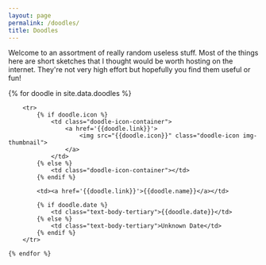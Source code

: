 ```yaml
---
layout: page
permalink: /doodles/
title: Doodles
---
```


<style>
    .doodle-icon-container {
        width: 64px;
        height: 64px;
    }
    .doodle-icon {
        object-fit: contain;
        padding: 0.1rem;
    }
</style>

Welcome to an assortment of really random useless stuff.  Most of the things here are short sketches that I thought would be worth hosting on the internet.  They're not very high effort but hopefully you find them useful or fun!

<table class="post-table">
    {% for doodle in site.data.doodles %}

        <tr>
            {% if doodle.icon %}
                <td class="doodle-icon-container">
                    <a href='{{doodle.link}}'>
                        <img src="{{doodle.icon}}" class="doodle-icon img-thumbnail">
                    </a>
                </td>
            {% else %}
                <td class="doodle-icon-container"></td>
            {% endif %}

            <td><a href='{{doodle.link}}'>{{doodle.name}}</a></td>
            
            {% if doodle.date %}
                <td class="text-body-tertiary">{{doodle.date}}</td>
            {% else %}
                <td class="text-body-tertiary">Unknown Date</td>
            {% endif %}
        </tr>

    {% endfor %}
</table><br>

<body>
    <span id="notice"></span>
</body>

<script src="chance.js"></script>

<script>
    document.getElementById("notice").innerHTML = ("atctwo.net is not endorsed by " + chance.company() );
</script>
